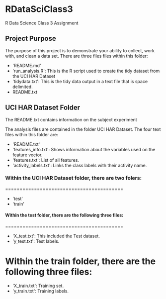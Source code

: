 # RDataSciClass3
R Data Science Class 3 Assignment

## Project Purpose
The purpose of this project is to demonstrate your ability to collect, work with, and clean a data set. There are three files files within this folder:

* 'README.md'
* 'run_analysis.R': This is the R script used to create the tidy dataset from the UCI HAR Dataset
* 'tidydata.txt': This is the tidy data output in a text file that is space delimited.
* README.txt

## UCI HAR Dataset Folder
The README.txt contains information on the subject experiment

The analysis files are contained in the folder UCI HAR Dataset. The four text files within this folder are:
- 'README.txt'
- 'features_info.txt': Shows information about the variables used on the feature vector.
- 'features.txt': List of all features.
- 'activity_labels.txt': Links the class labels with their activity name.

### Within the UCI HAR Dataset folder, there are two folers:
========================================= 
- 'test'
- 'train'

#### Within the test folder, there are the following three files:
=========================================  
- 'X_test.txt': This included the Test dataset.
- 'y_test.txt': Test labels.

Within the train folder, there are the following three files:
=========================================   
- 'X_train.txt': Training set.
- 'y_train.txt': Training labels.

